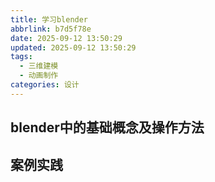 ```yaml
---
title: 学习blender
abbrlink: b7d5f78e
date: 2025-09-12 13:50:29
updated: 2025-09-12 13:50:29
tags:
  - 三维建模
  - 动画制作
categories: 设计
---
```



## blender中的基础概念及操作方法


## 案例实践